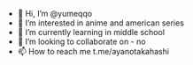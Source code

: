 - 👋 Hi, I’m @yumeqqo
- 👀 I’m interested in  anime and american series
- 🌱 I’m currently learning in middle school
- 💞️ I’m looking to collaborate on - no
- 📫 How to reach me t.me/ayanotakahashi

<!---
yumeqqo/yumeqqo is a ✨ special ✨ repository because its `README.md` (this file) appears on your GitHub profile.
You can click the Preview link to take a look at your changes.
--->
